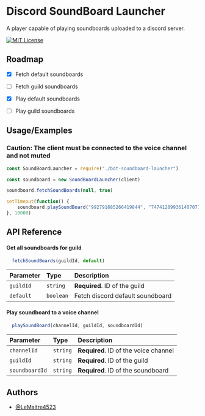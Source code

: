 
# Discord SoundBoard Launcher

A player capable of playing soundboards uploaded to a discord server.

[![MIT License](https://img.shields.io/badge/License-MIT-green.svg)](https://choosealicense.com/licenses/mit/)
## Roadmap

- [x] Fetch default soundboards
- [ ] Fetch guild soundboards
- [x] Play default soundboards
- [ ] Play guild soundboards


## Usage/Examples
### Caution: The client must be connected to the voice channel and not muted

```javascript
const SoundBoardLauncher = require("./bot-soundboard-launcher")

const soundboard = new SoundBoardLauncher(client)

soundboard.fetchSoundBoards(null, true)

setTimeout(function() {
    soundboard.playSoundBoard("992791685266419844", "747412099361407077", "3")
}, 10000)
```


## API Reference

#### Get all soundboards for guild

```javascript
  fetchSoundBoards(guildId, default)
```

| Parameter | Type     | Description                |
| :-------- | :------- | :------------------------- |
| `guildId` | `string` | **Required**. ID of the guild |
| `default` | `boolean` | Fetch discord default soundboard |


#### Play soundboard to a voice channel

```javascript
  playSoundBoard(channelId, guildId, soundboardId)
```

| Parameter | Type     | Description                       |
| :-------- | :------- | :-------------------------------- |
| `channelId` | `string` | **Required**. ID of the voice channel |
| `guildId` | `string` | **Required**. ID of the guild |
| `soundboardId` | `string` | **Required**. ID of the soundboard |


## Authors

- [@LeMaitre4523](https://www.github.com/lemaitre4523)

